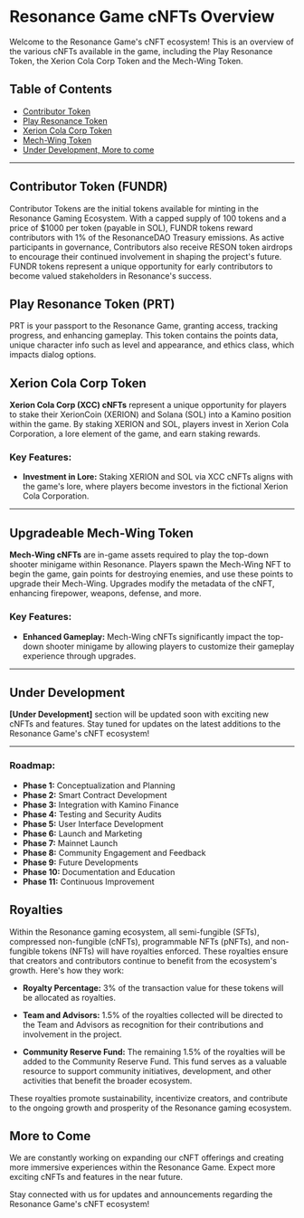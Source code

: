# Resonance Game cNFTs Overview

Welcome to the Resonance Game's cNFT ecosystem! This is an overview of the various cNFTs available in the game, including the Play Resonance Token, the Xerion Cola Corp Token and the Mech-Wing Token.

## Table of Contents
- [Contributor Token](https://github.com/PlayResonance/whitepaper/blob/main/tokenomics/cnfts/fundr.md)
- [Play Resonance Token](https://github.com/PlayResonance/whitepaper/blob/main/tokenomics/cnfts/prt.md)
- [Xerion Cola Corp Token](https://github.com/PlayResonance/whitepaper/blob/main/tokenomics/cnfts/xerion-cola-corp.md)
- [Mech-Wing Token](https://github.com/PlayResonance/whitepaper/blob/main/tokenomics/cnfts/mech-wing.md)
- [Under Development, More to come]()

---

## Contributor Token (FUNDR)

Contributor Tokens are the initial tokens available for minting in the Resonance Gaming Ecosystem. With a capped supply of 100 tokens and a price of $1000 per token (payable in SOL), FUNDR tokens reward contributors with 1% of the ResonanceDAO Treasury emissions. As active participants in governance, Contributors also receive RESON token airdrops to encourage their continued involvement in shaping the project's future. FUNDR tokens represent a unique opportunity for early contributors to become valued stakeholders in Resonance's success.

## Play Resonance Token (PRT)

PRT is your passport to the Resonance Game, granting access, tracking progress, and enhancing gameplay. This token contains the points data, unique character info such as level and appearance, and ethics class, which impacts dialog options.


## Xerion Cola Corp Token

**Xerion Cola Corp (XCC) cNFTs** represent a unique opportunity for players to stake their XerionCoin (XERION) and Solana (SOL) into a Kamino position within the game. By staking XERION and SOL, players invest in Xerion Cola Corporation, a lore element of the game, and earn staking rewards.

### Key Features:
- **Investment in Lore:** Staking XERION and SOL via XCC cNFTs aligns with the game's lore, where players become investors in the fictional Xerion Cola Corporation.

---

## Upgradeable Mech-Wing Token

**Mech-Wing cNFTs** are in-game assets required to play the top-down shooter minigame within Resonance. Players spawn the Mech-Wing NFT to begin the game, gain points for destroying enemies, and use these points to upgrade their Mech-Wing. Upgrades modify the metadata of the cNFT, enhancing firepower, weapons, defense, and more.

### Key Features:
- **Enhanced Gameplay:** Mech-Wing cNFTs significantly impact the top-down shooter minigame by allowing players to customize their gameplay experience through upgrades.

---

## Under Development

**[Under Development]** section will be updated soon with exciting new cNFTs and features. Stay tuned for updates on the latest additions to the Resonance Game's cNFT ecosystem!

---


### Roadmap:
- **Phase 1:** Conceptualization and Planning
- **Phase 2:** Smart Contract Development
- **Phase 3:** Integration with Kamino Finance
- **Phase 4:** Testing and Security Audits
- **Phase 5:** User Interface Development
- **Phase 6:** Launch and Marketing
- **Phase 7:** Mainnet Launch
- **Phase 8:** Community Engagement and Feedback
- **Phase 9:** Future Developments
- **Phase 10:** Documentation and Education
- **Phase 11:** Continuous Improvement

## Royalties

Within the Resonance gaming ecosystem, all semi-fungible (SFTs), compressed non-fungible (cNFTs), programmable NFTs (pNFTs), and non-fungible tokens (NFTs) will have royalties enforced. These royalties ensure that creators and contributors continue to benefit from the ecosystem's growth. Here's how they work:

- **Royalty Percentage:** 3% of the transaction value for these tokens will be allocated as royalties.

- **Team and Advisors:** 1.5% of the royalties collected will be directed to the Team and Advisors as recognition for their contributions and involvement in the project.

- **Community Reserve Fund:** The remaining 1.5% of the royalties will be added to the Community Reserve Fund. This fund serves as a valuable resource to support community initiatives, development, and other activities that benefit the broader ecosystem.

These royalties promote sustainability, incentivize creators, and contribute to the ongoing growth and prosperity of the Resonance gaming ecosystem.


## More to Come

We are constantly working on expanding our cNFT offerings and creating more immersive experiences within the Resonance Game. Expect more exciting cNFTs and features in the near future.

Stay connected with us for updates and announcements regarding the Resonance Game's cNFT ecosystem!


